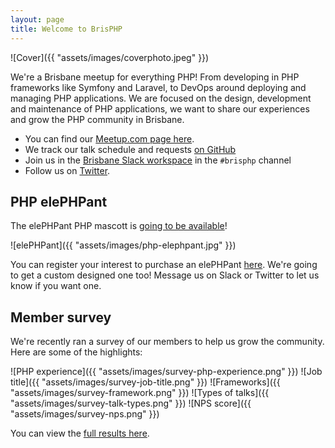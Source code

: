 ```yaml
---
layout: page
title: Welcome to BrisPHP
---
```


![Cover]({{ "assets/images/coverphoto.jpeg" }})

We're a Brisbane meetup for everything PHP! From developing in PHP frameworks like Symfony and 
Laravel, to DevOps around deploying and managing PHP applications. We are focused on the 
design, development and maintenance of PHP applications, we want to share our experiences and 
grow the PHP community in Brisbane.

* You can find our [Meetup.com page here](https://www.meetup.com/BrisPHP).
* We track our talk schedule and requests [on GitHub](https://github.com/BrisPHP/meetups)
* Join us in the [Brisbane Slack workspace](http://brisbane.herokuapp.com/) in the `#brisphp` channel
* Follow us on [Twitter](https://twitter.com/brisphp1).

## PHP elePHPant

The elePHPant PHP mascott is [going to be available](https://www.phpclasses.org/blog/post/712-how-you-can-buy-the-PHP-elephant-for-sale.html)!

![elePHPant]({{ "assets/images/php-elephpant.jpg" }})

You can register your interest to purchase an elePHPant [here](https://docs.google.com/forms/d/e/1FAIpQLScIBxxjID445T84vfp_MVd4dbKFRDKR_B-MP4ll1Bjl-U7TXQ/viewform).
We're going to get a custom designed one too! Message us on Slack or Twitter to let us know if you want one.

## Member survey

We're recently ran a survey of our members to help us grow the community. Here are some of the highlights:

![PHP experience]({{ "assets/images/survey-php-experience.png" }})
![Job title]({{ "assets/images/survey-job-title.png" }})
![Frameworks]({{ "assets/images/survey-framework.png" }})
![Types of talks]({{ "assets/images/survey-talk-types.png" }})
![NPS score]({{ "assets/images/survey-nps.png" }})

You can view the [full results here](https://nathandench.typeform.com/report/mjHX0Y/NHlwhFjbU0EeT500).
